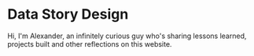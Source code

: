 # Data Story Design

Hi, I'm Alexander, an infinitely curious guy who's sharing lessons learned,
projects built and other reflections on this website.